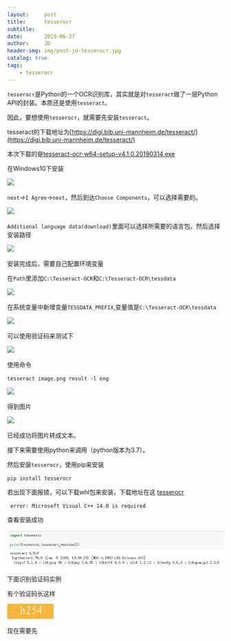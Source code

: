 ```yaml
---
layout:     post
title:      tesserocr
subtitle:   
date:       2019-06-27
author:     JD
header-img: img/post-jd-tesserocr.jpg
catalog: true
tags:
    - tesserocr
---
```


`tesserocr`是Python的一个OCR识别库，其实就是对`tesseract`做了一层Python API的封装。本质还是使用`tesseract`。

因此，要想使用`tesserocr`，就需要先安装`tesseract`。

tesseract的下载地址为[https://digi.bib.uni-mannheim.de/tesseract/](https://digi.bib.uni-mannheim.de/tesseract/)

本次下载的是[tesseract-ocr-w64-setup-v4.1.0.20190314.exe](https://digi.bib.uni-mannheim.de/tesseract/tesseract-ocr-w64-setup-v4.1.0.20190314.exe)

在Windows10下安装

![](https://www.jiangdongzml.com/img/post-jd-tesserocr/1.jpg)

`next`->`I Agree`->`next`，然后到达`Choose Components`，可以选择需要的。

![](https://www.jiangdongzml.com/img/post-jd-tesserocr/2.jpg)

`Additional language data(download)`里面可以选择所需要的语言包。然后选择安装路径

![](https://www.jiangdongzml.com/img/post-jd-tesserocr/3.jpg)

安装完成后，需要自己配置环境变量

在`Path`里添加`C:\Tesseract-OCR`和`C:\Tesseract-OCR\tessdata`

![](https://www.jiangdongzml.com/img/post-jd-tesserocr/4.jpg)

在系统变量中新增变量`TESSDATA_PREFIX`,变量值是`C:\Tesseract-OCR\tessdata`

![](https://www.jiangdongzml.com/img/post-jd-tesserocr/5.jpg)

可以使用验证码来测试下

![](https://www.jiangdongzml.com/img/post-jd-tesserocr/6.jpg)

使用命令
    
    tesseract image.png result -l eng 

![](https://www.jiangdongzml.com/img/post-jd-tesserocr/7.jpg)

得到图片

![](https://www.jiangdongzml.com/img/post-jd-tesserocr/8.jpg)

已经成功将图片转成文本。

接下来需要使用python来调用（python版本为3.7）。

然后安装`tesserocr`，使用pip来安装
    
    pip install tesserocr

若出现下面报错，可以下载whl包来安装，下载地址在这 [tesserocr](https://github.com/simonflueckiger/tesserocr-windows_build/releases)

     error: Microsoft Visual C++ 14.0 is required

查看安装成功

![](../img/post-jd-tesserocr/9.jpg)

下面识别验证码实例

有个验证码长这样

![](../img/post-jd-tesserocr/10.jpg)

现在需要先